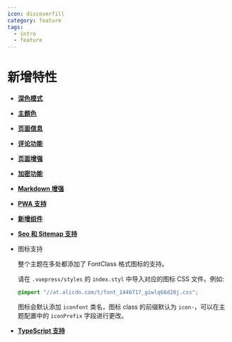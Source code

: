 ```yaml
---
icon: discoverfill
category: feature
tags:
  - intro
  - feature
---
```


# 新增特性

- [**深色模式**](theme.md#深色模式)

- [**主题色**](theme.md#主题色)

- [**页面信息**](page-info.md)

- [**评论功能**](comment.md)

- [**页面增强**](page.md)

- [**加密功能**](encrypt.md)

- [**Markdown 增强**](markdown/readme.md)

- [**PWA 支持**](pwa.md)

- [**新增组件**](component.md)

- [**Seo 和 Sitemap 支持**](seo-sitemap.md)

- 图标支持

  整个主题在多处都添加了 FontClass 格式图标的支持。

  请在 `.vuepress/styles` 的 `index.styl` 中导入对应的图标 CSS 文件。例如:

  ```css
  @import "//at.alicdn.com/t/font_1446717_giwlq66d28j.css";
  ```

  图标会默认添加 `iconfont` 类名，图标 class 的前缀默认为 `icon-`，可以在主题配置中的 `iconPrefix` 字段进行更改。

- [**TypeScript 支持**](typescript.md)
